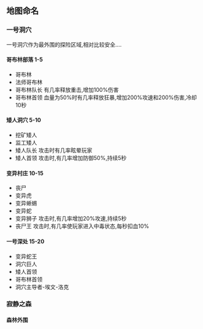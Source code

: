 ## 地图命名
### 一号洞穴
一号洞穴作为最外围的探险区域,相对比较安全....
#### 哥布林部落 1-5
- 哥布林
- 法师哥布林
- 哥布林队长 有几率释放重击,增加100%伤害
- 哥布林首领 血量为50%时有几率释放狂暴,增加200%攻速和200%伤害,冷却10秒

#### 矮人洞穴 5-10
- 挖矿矮人 
- 监工矮人 
- 矮人队长 攻击时有几率眩晕玩家 
- 矮人首领 攻击时,有几率增加防御50%,持续5秒 

#### 变异村庄 10-15
- 丧尸
- 变异虎 
- 变异蜥蜴 
- 变异蛇 
- 变异狮子 攻击时,有几率增加20%攻速,持续5秒 
- 丧尸王 攻击时,有几率使玩家进入中毒状态,每秒扣血10% 

#### 一号深处 15-20
- 变异蛇王 
- 洞穴巨人 
- 矮人首领 
- 哥布林首领
- 洞穴主导者-埃文-洛克 


### 寂静之森

#### 森林外围

